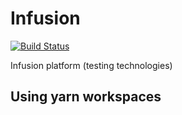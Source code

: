# Infusion

[![Build Status](https://travis-ci.com/rrapiteanu/infusion-edu.svg?token=BbBYUHws6hyBcz5RyNa9&branch=master)](https://travis-ci.com/rrapiteanu/infusion-edu)

Infusion platform (testing technologies)

## Using yarn workspaces



